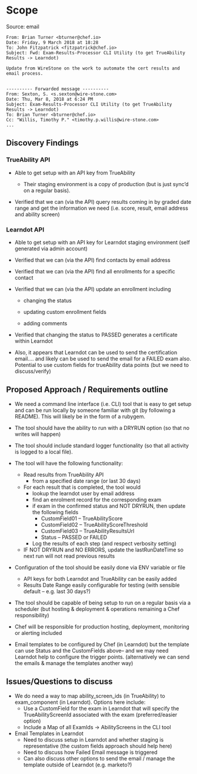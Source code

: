 # Scope

Source: email
```
From: Brian Turner <bturner@chef.io>
Date: Friday, 9 March 2018 at 18:28
To: John Fitzpatrick <fitzpatrick@chef.io>
Subject: Fwd: Exam-Results-Processor CLI Utility (to get TrueAbility Results -> Learndot)

Update from WireStone on the work to automate the cert results and email process.


---------- Forwarded message ----------
From: Sexton, S. <s.sexton@wire-stone.com>
Date: Thu, Mar 8, 2018 at 6:24 PM
Subject: Exam-Results-Processor CLI Utility (to get TrueAbility Results -> Learndot)
To: Brian Turner <bturner@chef.io>
Cc: "Willis, Timothy P." <timothy.p.willis@wire-stone.com>
...
```

## Discovery Findings

### TrueAbility API
- Able to get setup with an API key from TrueAbility
  - Their staging environment is a copy of production (but is just sync’d on a regular basis).

- Verified that we can (via the API) query results coming in by graded date range and get the information we need (i.e. score, result, email address and ability screen)


### Learndot API
- Able to get setup with an API key for Learndot staging environment (self generated via admin account)
- Verified that we can (via the API) find contacts by email address
- Verified that we can (via the API) find all enrollments for a specific contact
- Verified that we can (via the API) update an enrollment including
  - changing the status

  - updating custom enrollment fields

  - adding comments

- Verified that changing the status to PASSED generates a certificate within Learndot
- Also, it appears that Learndot can be used to send the certification email…. and likely can be used to send the email for a FAILED exam also.  Potential to use custom fields for trueAbility data points (but we need to discuss/verify)

## Proposed Approach / Requirements outline

- We need a command line interface (i.e. CLI) tool that is easy to get setup and can be run locally by someone familiar with git (by following a README). This will likely be in the form of a rubygem.
- The tool should have the ability to run with a DRYRUN option (so that no writes will happen)
- The tool should include standard logger functionality (so that all activity is logged to a local file).
- The tool will have the following functionality:
  - Read results from TrueAbility API
    - from a specified date range (or last 30 days)
  - For each result that is completed, the tool would
    - lookup the learndot user by email address
    - find an enrolment record for the corresponding exam
    - if exam in the confirmed status and NOT DRYRUN, then update the following fields
      - CustomField01 – TrueAbilityScore
      - CustomField02 – TrueAbilityScoreThreshold
      - CustomField03 – TrueAbilityResultsUrl
      - Status – PASSED or FAILED
    - Log the results of each step (and respect verbosity setting)
  - IF NOT DRYRUN and NO ERRORS, update the lastRunDateTime so next run will not read previous results


- Configuration of the tool should be easily done via ENV variable or file
  - API keys for both Learndot and TrueAbility can be easily added
  - Results Date Range easily configurable for testing (with sensible default – e.g. last 30 days?)
- The tool should be capable of being setup to run on a regular basis via a scheduler (but hosting & deployment & operations remaining a Chef responsibility)
- Chef will be responsible for production hosting, deployment, monitoring or alerting included
- Email templates to be configured by Chef (in Learndot) but the template can use Status and the CustomFields above– and we may need Learndot help to configure the trigger points. (alternatively we can send the emails & manage the templates another way)


## Issues/Questions to discuss

- We do need a way to map ability_screen_ids (in TrueAbility) to exam_component (in Learndot).  Options here include:
  - Use a CustomField for the exam in Learndot that will specify the TrueAbilityScreenId associated with the exam (preferred/easier option)
  - Include a Map of all ExamIds -> AbilityScreens in the CLI tool
- Email Templates in Learndot
  - Need to discuss setup in Learndot and whether staging is representative (the custom fields approach should help here)
  - Need to discuss how Failed Email message is triggered
  - Can also discuss other options to send the email / manage the template outside of Learndot (e.g. marketo?)
